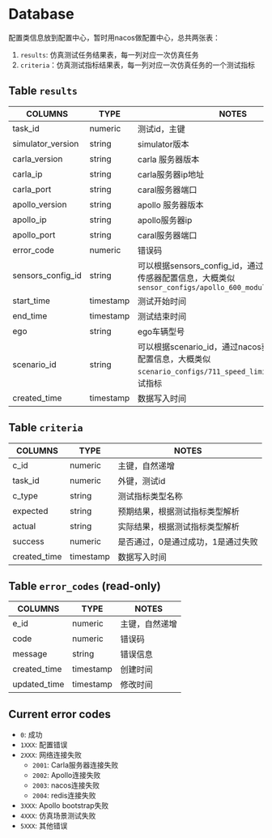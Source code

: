 # Database

配置类信息放到配置中心，暂时用nacos做配置中心，总共两张表：
1. `results`: 仿真测试任务结果表，每一列对应一次仿真任务
2. `criteria`：仿真测试指标结果表，每一列对应一次仿真任务的一个测试指标

## Table `results`
|    COLUMNS   | TYPE | NOTES |
| ----------- | ----------- | ----------- |
| task_id| numeric| 测试id，主键|
| simulator_version| string| simulator版本|
| carla_version | string | carla 服务器版本 | 
| carla_ip | string | carla服务器ip地址 |
| carla_port| string| caral服务器端口|
| apollo_version| string| apollo 服务器版本|
| apollo_ip| string|  apollo服务器ip|
| apollo_port| string| caral服务器端口|
| error_code| numeric| 错误码|
| sensors_config_id| string| 可以根据sensors_config_id，通过nacos获取完整的传感器配置信息，大概类似`sensor_configs/apollo_600_modular_testing.json`|
| start_time | timestamp| 测试开始时间|
| end_time| timestamp| 测试结束时间|
| ego| string| ego车辆型号|
| scenario_id| string| 可以根据scenario_id，通过nacos获取完整的传感器配置信息，大概类似`scenario_configs/711_speed_limit_cfg.xml`外加测试指标|
| created_time| timestamp | 数据写入时间|

## Table `criteria`
|    COLUMNS   | TYPE | NOTES |
| ----------- | ----------- | ----------- |
| c_id| numeric| 主键，自然递增|
| task_id| numeric | 外键，测试id|
| c_type| string| 测试指标类型名称|
| expected| string| 预期结果，根据测试指标类型解析|
| actual| string| 实际结果，根据测试指标类型解析|
| success| numeric| 是否通过，0是通过成功，1是通过失败|
| created_time| timestamp | 数据写入时间|

## Table `error_codes` (read-only)
|    COLUMNS   | TYPE | NOTES |
| ----------- | ----------- | ----------- |
| e_id | numeric| 主键，自然递增|
| code | numeric | 错误码 |
| message| string | 错误信息|
| created_time| timestamp | 创建时间|
| updated_time| timestamp | 修改时间|


## Current error codes
- `0`: 成功
- `1XXX`: 配置错误
- `2XXX`: 网络连接失败
    - `2001`: Carla服务器连接失败
    - `2002`: Apollo连接失败
    - `2003`: nacos连接失败
    - `2004`: redis连接失败
- `3XXX`: Apollo bootstrap失败
- `4XXX`: 仿真场景测试失败
- `5XXX`: 其他错误
